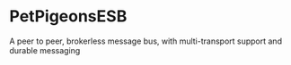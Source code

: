 PetPigeonsESB
=============

A peer to peer, brokerless message bus, with multi-transport support and durable messaging
